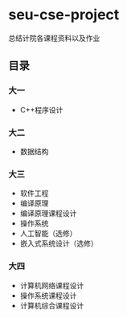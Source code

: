 # seu-cse-project
总结计院各课程资料以及作业

## 目录
### 大一
* C++程序设计

### 大二
* 数据结构

### 大三
* 软件工程
* 编译原理
* 编译原理课程设计
* 操作系统
* 人工智能（选修）
* 嵌入式系统设计（选修）


### 大四
* 计算机网络课程设计
* 操作系统课程设计
* 计算机综合课程设计


